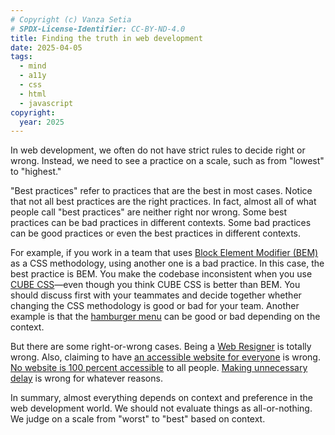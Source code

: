 ```yaml
---
# Copyright (c) Vanza Setia
# SPDX-License-Identifier: CC-BY-ND-4.0
title: Finding the truth in web development
date: 2025-04-05
tags:
  - mind
  - a11y
  - css
  - html
  - javascript
copyright:
  year: 2025
---
```


In web development, we often do not have strict rules to decide right or wrong. Instead, we need to see a practice on a scale, such as from "lowest" to "highest."

"Best practices" refer to practices that are the best in most cases. Notice that not all best practices are the right practices. In fact, almost all of what people call "best practices" are neither right nor wrong. Some best practices can be bad practices in different contexts. Some bad practices can be good practices or even the best practices in different contexts.

For example, if you work in a team that uses [Block Element Modifier (BEM)](https://en.bem.info/) as a CSS methodology, using another one is a bad practice. In this case, the best practice is BEM. You make the codebase inconsistent when you use [CUBE CSS](https://cube.fyi/)—even though you think CUBE CSS is better than BEM. You should discuss first with your teammates and decide together whether changing the CSS methodology is good or bad for your team. Another example is that the [hamburger menu](/blog/one-action/) can be good or bad depending on the context.

But there are some right-or-wrong cases. Being a [Web Resigner](/blog/web-resign/) is totally wrong. Also, claiming to have [an accessible website for everyone](/people/actual-website/) is wrong. [No website is 100 percent accessible](/blog/inaccessible/) to all people. [Making unnecessary delay](/blog/useless-animation/) is wrong for whatever reasons.

In summary, almost everything depends on context and preference in the web development world. We should not evaluate things as all-or-nothing. We judge on a scale from "worst" to "best" based on context.
